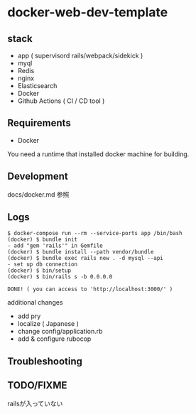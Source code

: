 # docker-web-dev-template


## stack

- app ( supervisord rails/webpack/sidekick )
- myql
- Redis
- nginx
- Elasticsearch
- Docker
- Github Actions ( CI / CD tool )


## Requirements

- Docker

You need a runtime that installed docker machine for building.


## Development

docs/docker.md 参照


## Logs

```
$ docker-compose run --rm --service-ports app /bin/bash
(docker) $ bundle init
- add "gem 'rails'" in Gemfile
(docker) $ bundle install --path vendor/bundle
(docker) $ bundle exec rails new . -d mysql --api
- set up db connection
(docker) $ bin/setup
(docker) $ bin/rails s -b 0.0.0.0

DONE! ( you can access to 'http://localhost:3000/' )
```

additional changes
- add pry
- localize ( Japanese )
- change config/application.rb
- add & configure rubocop


## Troubleshooting


## TODO/FIXME

railsが入っていない
